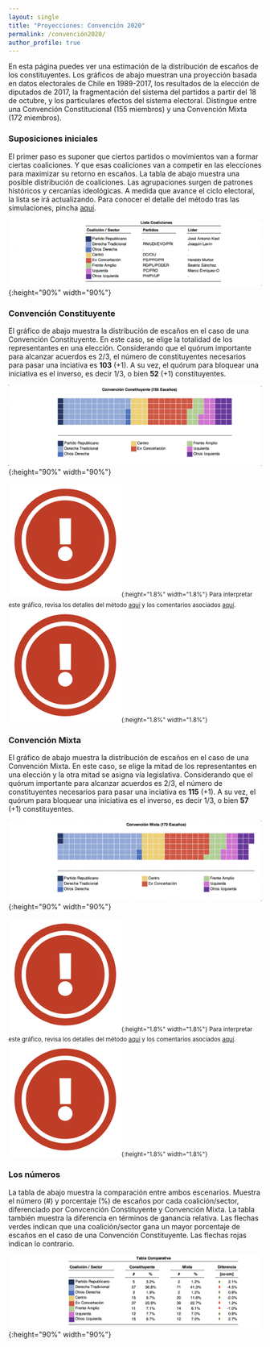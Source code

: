 ```yaml
---
layout: single
title: "Proyecciones: Convención 2020"
permalink: /convención2020/
author_profile: true
---
```


En esta página puedes ver una estimación de la distribución de escaños de los constituyentes. Los gráficos de abajo muestran una proyección basada en datos electorales de Chile en 1989-2017, los resultados de la elección de diputados de 2017, la fragmentación del sistema del partidos a partir del 18 de octubre, y los particulares efectos del sistema electoral. Distingue entre una Convención Constitucional (155 miembros) y una Convención Mixta (172 miembros).


### Suposiciones iniciales

El primer paso es suponer que ciertos partidos o movimientos van a formar ciertas coaliciones. Y que esas coaliciones van a competir en las elecciones para maximizar su retorno en escaños. La tabla de abajo muestra una posible distribución de coaliciones. Las agrupaciones surgen de patrones históricos y cercanías ideológicas. A medida que avance el ciclo electoral, la lista se irá actualizando. Para conocer el detalle del método tras las simulaciones, pincha [aquí](https://tresquintos.github.io/sx/).


![cc](/images/coaliciones.png){:height="90%" width="90%"}


### Convención Constituyente

El gráfico de abajo muestra la distribución de escaños en el caso de una Convención Constituyente. En este caso, se elige la totalidad de los representantes en una elección. Considerando que el quórum importante para alcanzar acuerdos es 2/3, el número de constituyentes necesarios para pasar una inciativa es **103** (+1). A su vez, el quórum para bloquear una iniciativa es el inverso, es decir 1/3, o bien **52** (+1) constituyentes.

![cc](/images/cc.png){:height="90%" width="90%"}

<sub>![.](/images/danger.png){:height="1.8%" width="1.8%"} Para interpretar este gráfico, revisa los detalles del método [aquí](https://tresquintos.github.io/sx/) y los comentarios asociados [aquí](https://tresquintos.github.io/posts/2020/03/caveat/). ![.](/images/danger.png){:height="1.8%" width="1.8%"} </sub>

### Convención Mixta

El gráfico de abajo muestra la distribución de escaños en el caso de una Convención Mixta. En este caso, se elige la mitad de los representantes en una elección y la otra mitad se asigna vía legislativa. Considerando que el quórum importante para alcanzar acuerdos es 2/3, el número de constituyentes necesarios para pasar una inciativa es **115** (+1). A su vez, el quórum para bloquear una iniciativa es el inverso, es decir 1/3, o bien **57** (+1) constituyentes.

![cm](/images/cm.png){:height="90%" width="90%"}

<sub>![.](/images/danger.png){:height="1.8%" width="1.8%"} Para interpretar este gráfico, revisa los detalles del método [aquí](https://tresquintos.github.io/sx/) y los comentarios asociados [aquí](https://tresquintos.github.io/posts/2020/03/caveat/). ![.](/images/danger.png){:height="1.8%" width="1.8%"} </sub>


### Los números

La tabla de abajo muestra la comparación entre ambos escenarios. Muestra el número (#) y porcentaje (%) de escaños por cada coalición/sector, diferenciado por Convcención Constituyente y Convención Mixta. La tabla también muestra la diferencia en términos de ganancia relativa. Las flechas verdes indican que una coalición/sector gana un mayor porcentaje de escaños en el caso de una Convención Constituyente. Las flechas rojas indican lo contrario.

![comp](/images/comp.png){:height="90%" width="90%"}
